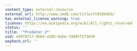 ```yaml
---
content_type: external-resource
external_url: http://www.imdb.com/title/tt0100403/
has_external_license_warning: true
license: https://en.wikipedia.org/wiki/All_rights_reserved
status: ''
title: '*Predator 2*'
uid: e99f0f17-9bb4-4285-9abe-7dd95f5f3030
wayback_url: ''
---
```

